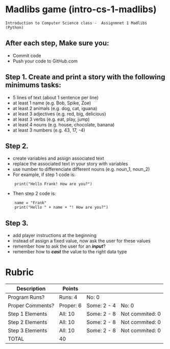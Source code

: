 # Madlibs game (intro-cs-1-madlibs)
    Introduction to Computer Science class -  Assignmnet 1 Madlibs
    (Python)

## After each step, Make sure you: 
- Commit code
- Push your code to GitHub.com

## Step 1. Create and print a story with the following minimums tasks:
- 5 lines of text (about 1 sentence per line)
- at least 1 name (e.g. Bob, Spike, Zoe)
- at least 2 animals (e.g. dog, cat, iguana)
- at least 3 adjectives (e.g. red, big, delicious)
- at least 3 verbs (e.g. eat, play, jump)
- at least 4 nouns (e.g. house, chocolate, banana)
- at least 3 numbers (e.g. 43, 17, -4)

## Step 2. 
- create variables and assign associated text
- replace the associated text in your story with variables
- use number to differenciate different nouns (e.g. noun_1, noun_2)
- For example, if step 1 code is:
```
    print("Hello Frank! How are you?")
```
- Then step 2 code is:
```
    name = "Frank"
    print("Hello " + name + "! How are you?")
```

## Step 3.
- add player instructions at the beginning
- instead of assign a fixed value, now ask the user for these values
- remember how to ask the user for an ***input***?
- remember how to ***cast*** the value to the right data type

# Rubric

| Description      | Points  |                |       | 
|------------------|---------|----------------|-------|
| Program Runs?    | Runs: 4 |  No: 0 | 
| Proper Comments? | Proper: 6 | Some: 2 - 4 | No: 0 | 
| Step 1 Elements  | All: 10 | Some: 2 - 8 | Not commited: 0 |
| Step 2 Elements  | All: 10 | Some: 2 - 8 | Not commited: 0 |
| Step 3 Elements  | All: 10 | Some: 2 - 8 | Not commited: 0 |
| TOTAL | 40 
